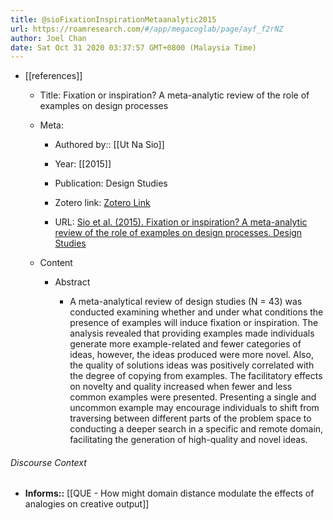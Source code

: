 ```yaml
---
title: @sioFixationInspirationMetaanalytic2015
url: https://roamresearch.com/#/app/megacoglab/page/ayf_f2rNZ
author: Joel Chan
date: Sat Oct 31 2020 03:37:57 GMT+0800 (Malaysia Time)
---
```


- [[references]]

    - Title: Fixation or inspiration? A meta-analytic review of the role of examples on design processes

    - Meta:

        - Authored by:: [[Ut Na Sio]]

        - Year: [[2015]]

        - Publication: Design Studies

        - Zotero link: [Zotero Link](zotero://select/items/1_TTDVMA8I)

        - URL: [Sio et al. (2015). Fixation or inspiration? A meta-analytic review of the role of examples on design processes. Design Studies](http://www.sciencedirect.com/science/article/pii/S0142694X15000290)

    - Content

        - Abstract

            - A meta-analytical review of design studies (N = 43) was conducted examining whether and under what conditions the presence of examples will induce fixation or inspiration. The analysis revealed that providing examples made individuals generate more example-related and fewer categories of ideas, however, the ideas produced were more novel. Also, the quality of solutions ideas was positively correlated with the degree of copying from examples. The facilitatory effects on novelty and quality increased when fewer and less common examples were presented. Presenting a single and uncommon example may encourage individuals to shift from traversing between different parts of the problem space to conducting a deeper search in a specific and remote domain, facilitating the generation of high-quality and novel ideas.

###### Discourse Context

- **Informs::** [[QUE - How might domain distance modulate the effects of analogies on creative output]]
